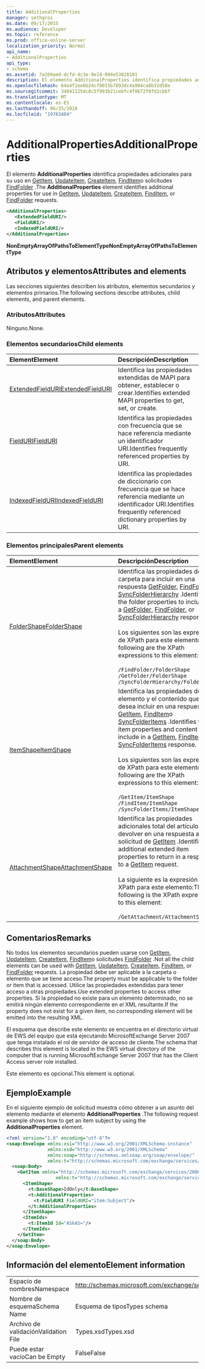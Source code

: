 ```yaml
---
title: AdditionalProperties
manager: sethgros
ms.date: 09/17/2015
ms.audience: Developer
ms.topic: reference
ms.prod: office-online-server
localization_priority: Normal
api_name:
- AdditionalProperties
api_type:
- schema
ms.assetid: 7a269aed-dcfd-4c3e-9e14-094e53828101
description: El elemento AdditionalProperties identifica propiedades adicionales para su uso en GetItem, UpdateItem, CreateItem, FindItem o solicitudes FindFolder.
ms.openlocfilehash: 64e4f1ee6b24cf8015b7893dc4a904ca8b32d58e
ms.sourcegitcommit: 34041125dc8c5f993b21cebfc4f8b72f0fd2cb6f
ms.translationtype: MT
ms.contentlocale: es-ES
ms.lasthandoff: 06/25/2018
ms.locfileid: "19763404"
---
```

# <a name="additionalproperties"></a><span data-ttu-id="f984b-103">AdditionalProperties</span><span class="sxs-lookup"><span data-stu-id="f984b-103">AdditionalProperties</span></span>

<span data-ttu-id="f984b-104">El elemento **AdditionalProperties** identifica propiedades adicionales para su uso en [GetItem](getitem.md), [UpdateItem](updateitem.md), [CreateItem](createitem.md), [FindItem](finditem.md)o solicitudes [FindFolder](findfolder.md) .</span><span class="sxs-lookup"><span data-stu-id="f984b-104">The **AdditionalProperties** element identifies additional properties for use in [GetItem](getitem.md), [UpdateItem](updateitem.md), [CreateItem](createitem.md), [FindItem](finditem.md), or [FindFolder](findfolder.md) requests.</span></span> 
  
```xml
<AdditionalProperties>
   <ExtendedFieldURI/>
   <FieldURI/>
   <IndexedFieldURI/>
</AdditionalProperties>
```

 <span data-ttu-id="f984b-105">**NonEmptyArrayOfPathsToElementType**</span><span class="sxs-lookup"><span data-stu-id="f984b-105">**NonEmptyArrayOfPathsToElementType**</span></span>
## <a name="attributes-and-elements"></a><span data-ttu-id="f984b-106">Atributos y elementos</span><span class="sxs-lookup"><span data-stu-id="f984b-106">Attributes and elements</span></span>

<span data-ttu-id="f984b-107">Las secciones siguientes describen los atributos, elementos secundarios y elementos primarios.</span><span class="sxs-lookup"><span data-stu-id="f984b-107">The following sections describe attributes, child elements, and parent elements.</span></span>
  
### <a name="attributes"></a><span data-ttu-id="f984b-108">Atributos</span><span class="sxs-lookup"><span data-stu-id="f984b-108">Attributes</span></span>

<span data-ttu-id="f984b-109">Ninguno.</span><span class="sxs-lookup"><span data-stu-id="f984b-109">None.</span></span>
  
### <a name="child-elements"></a><span data-ttu-id="f984b-110">Elementos secundarios</span><span class="sxs-lookup"><span data-stu-id="f984b-110">Child elements</span></span>

|<span data-ttu-id="f984b-111">**Element**</span><span class="sxs-lookup"><span data-stu-id="f984b-111">**Element**</span></span>|<span data-ttu-id="f984b-112">**Descripción**</span><span class="sxs-lookup"><span data-stu-id="f984b-112">**Description**</span></span>|
|:-----|:-----|
|[<span data-ttu-id="f984b-113">ExtendedFieldURI</span><span class="sxs-lookup"><span data-stu-id="f984b-113">ExtendedFieldURI</span></span>](extendedfielduri.md) <br/> |<span data-ttu-id="f984b-114">Identifica las propiedades extendidas de MAPI para obtener, establecer o crear.</span><span class="sxs-lookup"><span data-stu-id="f984b-114">Identifies extended MAPI properties to get, set, or create.</span></span>  <br/> |
|[<span data-ttu-id="f984b-115">FieldURI</span><span class="sxs-lookup"><span data-stu-id="f984b-115">FieldURI</span></span>](fielduri.md) <br/> |<span data-ttu-id="f984b-116">Identifica las propiedades con frecuencia que se hace referencia mediante un identificador URI.</span><span class="sxs-lookup"><span data-stu-id="f984b-116">Identifies frequently referenced properties by URI.</span></span>  <br/> |
|[<span data-ttu-id="f984b-117">IndexedFieldURI</span><span class="sxs-lookup"><span data-stu-id="f984b-117">IndexedFieldURI</span></span>](indexedfielduri.md) <br/> |<span data-ttu-id="f984b-118">Identifica las propiedades de diccionario con frecuencia que se hace referencia mediante un identificador URI.</span><span class="sxs-lookup"><span data-stu-id="f984b-118">Identifies frequently referenced dictionary properties by URI.</span></span>  <br/> |
   
### <a name="parent-elements"></a><span data-ttu-id="f984b-119">Elementos principales</span><span class="sxs-lookup"><span data-stu-id="f984b-119">Parent elements</span></span>

|<span data-ttu-id="f984b-120">**Element**</span><span class="sxs-lookup"><span data-stu-id="f984b-120">**Element**</span></span>|<span data-ttu-id="f984b-121">**Descripción**</span><span class="sxs-lookup"><span data-stu-id="f984b-121">**Description**</span></span>|
|:-----|:-----|
|[<span data-ttu-id="f984b-122">FolderShape</span><span class="sxs-lookup"><span data-stu-id="f984b-122">FolderShape</span></span>](foldershape.md) <br/> | <span data-ttu-id="f984b-123">Identifica las propiedades de carpeta para incluir en una respuesta [GetFolder](getfolder.md), [FindFolder](findfolder.md)o [SyncFolderHierarchy](syncfolderhierarchy.md) .</span><span class="sxs-lookup"><span data-stu-id="f984b-123">Identifies the folder properties to include in a [GetFolder](getfolder.md), [FindFolder](findfolder.md), or [SyncFolderHierarchy](syncfolderhierarchy.md) response.</span></span><br/><br/>  <span data-ttu-id="f984b-124">Los siguientes son las expresiones de XPath para este elemento:</span><span class="sxs-lookup"><span data-stu-id="f984b-124">The following are the XPath expressions to this element:</span></span><br/><br/>  `/FindFolder/FolderShape` <br/>  `/GetFolder/FolderShape` <br/>  `/SyncFolderHierarchy/FolderShape` <br/> |
|[<span data-ttu-id="f984b-125">ItemShape</span><span class="sxs-lookup"><span data-stu-id="f984b-125">ItemShape</span></span>](itemshape.md) <br/> | <span data-ttu-id="f984b-126">Identifica las propiedades de elemento y el contenido que desea incluir en una respuesta [GetItem](getitem.md), [FindItem](finditem.md)o [SyncFolderItems](syncfolderitems.md) .</span><span class="sxs-lookup"><span data-stu-id="f984b-126">Identifies the item properties and content to include in a [GetItem](getitem.md), [FindItem](finditem.md), or [SyncFolderItems](syncfolderitems.md) response.</span></span><br/><br/>  <span data-ttu-id="f984b-127">Los siguientes son las expresiones de XPath para este elemento:</span><span class="sxs-lookup"><span data-stu-id="f984b-127">The following are the XPath expressions to this element:</span></span><br/><br/>  `/GetItem/ItemShape` <br/>  `/FindItem/ItemShape` <br/>  `/SyncFolderItems/ItemShape` <br/> |
|[<span data-ttu-id="f984b-128">AttachmentShape</span><span class="sxs-lookup"><span data-stu-id="f984b-128">AttachmentShape</span></span>](attachmentshape.md) <br/> |<span data-ttu-id="f984b-129">Identifica las propiedades adicionales total del artículo para devolver en una respuesta a una solicitud de [GetItem](getitem.md) .</span><span class="sxs-lookup"><span data-stu-id="f984b-129">Identifies additional extended item properties to return in a response to a [GetItem](getitem.md) request.</span></span><br/><br/> <span data-ttu-id="f984b-130">La siguiente es la expresión de XPath para este elemento:</span><span class="sxs-lookup"><span data-stu-id="f984b-130">The following is the XPath expression to this element:</span></span><br/><br/>  `/GetAttachment/AttachmentShape` <br/> |
   
## <a name="remarks"></a><span data-ttu-id="f984b-131">Comentarios</span><span class="sxs-lookup"><span data-stu-id="f984b-131">Remarks</span></span>

<span data-ttu-id="f984b-132">No todos los elementos secundarios pueden usarse con [GetItem](getitem.md), [UpdateItem](updateitem.md), [CreateItem](createitem.md), [FindItem](finditem.md)o solicitudes [FindFolder](findfolder.md) .</span><span class="sxs-lookup"><span data-stu-id="f984b-132">Not all the child elements can be used with [GetItem](getitem.md), [UpdateItem](updateitem.md), [CreateItem](createitem.md), [FindItem](finditem.md), or [FindFolder](findfolder.md) requests.</span></span> <span data-ttu-id="f984b-133">La propiedad debe ser aplicable a la carpeta o elemento que se tiene acceso.</span><span class="sxs-lookup"><span data-stu-id="f984b-133">The property must be applicable to the folder or item that is accessed.</span></span> <span data-ttu-id="f984b-134">Utilice las propiedades extendidas para tener acceso a otras propiedades.</span><span class="sxs-lookup"><span data-stu-id="f984b-134">Use extended properties to access other properties.</span></span> <span data-ttu-id="f984b-135">Si la propiedad no existe para un elemento determinado, no se emitirá ningún elemento correspondiente en el XML resultante.</span><span class="sxs-lookup"><span data-stu-id="f984b-135">If the property does not exist for a given item, no corresponding element will be emitted into the resulting XML.</span></span> 
  
<span data-ttu-id="f984b-136">El esquema que describe este elemento se encuentra en el directorio virtual de EWS del equipo que está ejecutando MicrosoftExchange Server 2007 que tenga instalado el rol de servidor de acceso de cliente.</span><span class="sxs-lookup"><span data-stu-id="f984b-136">The schema that describes this element is located in the EWS virtual directory of the computer that is running MicrosoftExchange Server 2007 that has the Client Access server role installed.</span></span> 
  
<span data-ttu-id="f984b-137">Este elemento es opcional.</span><span class="sxs-lookup"><span data-stu-id="f984b-137">This element is optional.</span></span>
  
## <a name="example"></a><span data-ttu-id="f984b-138">Ejemplo</span><span class="sxs-lookup"><span data-stu-id="f984b-138">Example</span></span>

<span data-ttu-id="f984b-139">En el siguiente ejemplo de solicitud muestra cómo obtener a un asunto del elemento mediante el elemento **AdditionalProperties** .</span><span class="sxs-lookup"><span data-stu-id="f984b-139">The following request example shows how to get an item subject by using the **AdditionalProperties** element.</span></span> 
  
```XML
<?xml version="1.0" encoding="utf-8"?>
<soap:Envelope xmlns:xsi="http://www.w3.org/2001/XMLSchema-instance"
               xmlns:xsd="http://www.w3.org/2001/XMLSchema"
               xmlns:soap="http://schemas.xmlsoap.org/soap/envelope/"
               xmlns:t="http://schemas.microsoft.com/exchange/services/2006/types">
  <soap:Body>
    <GetItem xmlns="http://schemas.microsoft.com/exchange/services/2006/messages" 
                  xmlns:t="http://schemas.microsoft.com/exchange/services/2006/types">
      <ItemShape>
        <t:BaseShape>IdOnly</t:BaseShape>
        <t:AdditionalProperties>
          <t:FieldURI FieldURI="item:Subject"/>
        </t:AdditionalProperties>
      </ItemShape>
      <ItemIds>
        <t:ItemId Id="ASkAS="/>
      </ItemIds>
    </GetItem>
  </soap:Body>
</soap:Envelope>
```

## <a name="element-information"></a><span data-ttu-id="f984b-140">Información del elemento</span><span class="sxs-lookup"><span data-stu-id="f984b-140">Element information</span></span>

|||
|:-----|:-----|
|<span data-ttu-id="f984b-141">Espacio de nombres</span><span class="sxs-lookup"><span data-stu-id="f984b-141">Namespace</span></span>  <br/> |http://schemas.microsoft.com/exchange/services/2006/types  <br/> |
|<span data-ttu-id="f984b-142">Nombre de esquema</span><span class="sxs-lookup"><span data-stu-id="f984b-142">Schema Name</span></span>  <br/> |<span data-ttu-id="f984b-143">Esquema de tipos</span><span class="sxs-lookup"><span data-stu-id="f984b-143">Types schema</span></span>  <br/> |
|<span data-ttu-id="f984b-144">Archivo de validación</span><span class="sxs-lookup"><span data-stu-id="f984b-144">Validation File</span></span>  <br/> |<span data-ttu-id="f984b-145">Types.xsd</span><span class="sxs-lookup"><span data-stu-id="f984b-145">Types.xsd</span></span>  <br/> |
|<span data-ttu-id="f984b-146">Puede estar vacío</span><span class="sxs-lookup"><span data-stu-id="f984b-146">Can be Empty</span></span>  <br/> |<span data-ttu-id="f984b-147">False</span><span class="sxs-lookup"><span data-stu-id="f984b-147">False</span></span>  <br/> |
   

